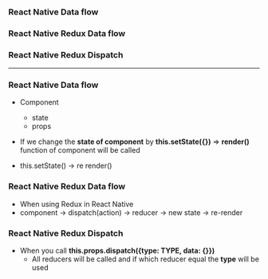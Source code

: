 ### React Native Data flow
### React Native Redux Data flow
### React Native Redux Dispatch

----------------------------------------------

### React Native Data flow

* Component
  * state
  * props
  
* If we change the **state of component** by **this.setState({})** => **render()** function of component will be called

* this.setState() -> re render()

### React Native Redux Data flow

* When using Redux in React Native 
* component -> dispatch(action) -> reducer -> new state -> re-render

### React Native Redux Dispatch

* When you call **this.props.dispatch({type: TYPE, data: {}})**
  * All reducers will be called and if which reducer equal the **type** will be used

